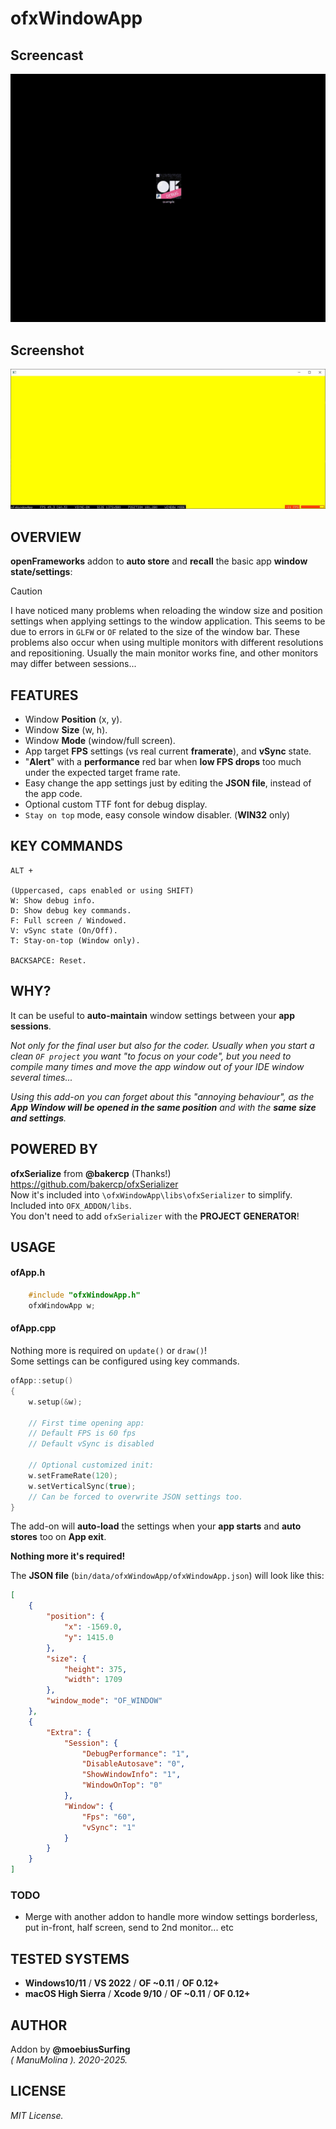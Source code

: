# ofxWindowApp

## Screencast

![screenshot](readme_images/ofxWindowApp.gif?raw=true "MoebiusSurfing")


## Screenshot

![screenshot](readme_images/screenshot2.JPG?raw=true "MoebiusSurfing")


## OVERVIEW

**openFrameworks** addon to **auto store** and **recall** the basic app **window state/settings**:


> [!CAUTION] 
> I have noticed many problems when reloading the window size and position settings when applying settings to the window application. This seems to be due to errors in `GLFW` or `OF` related to the size of the window bar. These problems also occur when using multiple monitors with different resolutions and repositioning. Usually the main monitor works fine, and other monitors may differ between sessions...


## FEATURES

* Window **Position** (x, y). 
* Window **Size** (w, h). 
* Window **Mode** (window/full screen).
* App target **FPS** settings (vs real current **framerate**), and **vSync** state. 
* "**Alert**" with a **performance** red bar when **low FPS drops** too much under the expected target frame rate.
* Easy change the app settings just by editing the **JSON file**, instead of the app code.
* Optional custom TTF font for debug display.
* `Stay on top` mode, easy console window disabler. (**WIN32** only)


## KEY COMMANDS

```
ALT +  

(Uppercased, caps enabled or using SHIFT)  
W: Show debug info.  
D: Show debug key commands.  
F: Full screen / Windowed.  
V: vSync state (On/Off).  
T: Stay-on-top (Window only). 

BACKSAPCE: Reset.  

```

## WHY?

It can be useful to **auto-maintain** window settings between your **app sessions**.  

_Not only for the final user but also for the coder. Usually when you start a clean ```OF project``` you want "to focus on your code", but you need to compile many times and move the app window out of your IDE window several times..._  

_Using this add-on you can forget about this "annoying behaviour", as the **App Window will be opened in the same position** and with the **same size and settings**._  

## POWERED BY

**ofxSerialize** from **@bakercp** (Thanks!)  
https://github.com/bakercp/ofxSerializer  
Now it's included into ```\ofxWindowApp\libs\ofxSerializer``` to simplify.  
Included into `OFX_ADDON/libs`.  
You don't need to add `ofxSerializer` with the **PROJECT GENERATOR**!

## USAGE

#### ofApp.h
```.c++
    #include "ofxWindowApp.h"
    ofxWindowApp w;
```

#### ofApp.cpp
Nothing more is required on ```update()``` or ```draw()```!  
Some settings can be configured using key commands.  
```.cpp 
ofApp::setup()
{
    w.setup(&w);

    // First time opening app:
    // Default FPS is 60 fps
    // Default vSync is disabled

    // Optional customized init:
    w.setFrameRate(120);
    w.setVerticalSync(true);
    // Can be forced to overwrite JSON settings too.
}
```

The add-on will **auto-load** the settings when your **app starts** and **auto stores** too on **App exit**.  

**Nothing more it's required!**  

The **JSON file** (`bin/data/ofxWindowApp/ofxWindowApp.json`) will look like this:  
```.json
[
    {
        "position": {
            "x": -1569.0,
            "y": 1415.0
        },
        "size": {
            "height": 375,
            "width": 1709
        },
        "window_mode": "OF_WINDOW"
    },
    {
        "Extra": {
            "Session": {
                "DebugPerformance": "1",
                "DisableAutosave": "0",
                "ShowWindowInfo": "1",
                "WindowOnTop": "0"
            },
            "Window": {
                "Fps": "60",
                "vSync": "1"
            }
        }
    }
]
```

### TODO

* Merge with another addon to handle more window settings borderless, put in-front, half screen, send to 2nd monitor... etc

## TESTED SYSTEMS
- **Windows10/11** / **VS 2022** / **OF ~0.11** /  **OF 0.12+**
- **macOS High Sierra** / **Xcode 9/10** / **OF ~0.11** /  **OF 0.12+**

## AUTHOR
Addon by **@moebiusSurfing**  
*( ManuMolina ). 2020-2025.*

## LICENSE
*MIT License.*
